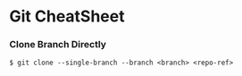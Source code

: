 # Git CheatSheet
### Clone Branch Directly
`$ git clone --single-branch --branch <branch> <repo-ref>`